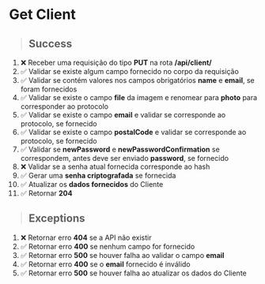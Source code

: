 # Get Client

> ## Success

1. ❌ Receber uma requisição do tipo **PUT** na rota **/api/client/**
2. ✅ Validar se existe algum campo fornecido no corpo da requisição
3. ✅ Validar se contém valores nos campos obrigatórios **name** e **email**, se foram fornecidos
4. ✅ Validar se existe o campo **file** da imagem e renomear para **photo** para corresponder ao protocolo
5. ✅ Validar se existe o campo **email** e validar se corresponde ao protocolo, se fornecido
6. ✅ Validar se existe o campo **postalCode** e validar se corresponde ao protocolo, se fornecido
7. ✅ Validar se **newPassword** e **newPasswordConfirmation** se correspondem, antes deve ser enviado **password**, se fornecido
8. ❌ Validar se a senha atual fornecida corresponde ao hash
9. ✅ Gerar uma **senha criptografada** se fornecida
10. ✅ Atualizar os **dados fornecidos** do Cliente
11. ✅ Retornar **204**

> ## Exceptions

1. ❌ Retornar erro **404** se a API não existir
1. ✅ Retornar erro **400** se nenhum campo for fornecido
1. ✅ Retornar erro **500** se houver falha ao validar o campo **email**
1. ✅ Retornar erro **400** se o **email** fornecido é inválido
1. ✅ Retornar erro **500** se houver falha ao atualizar os dados do Cliente
